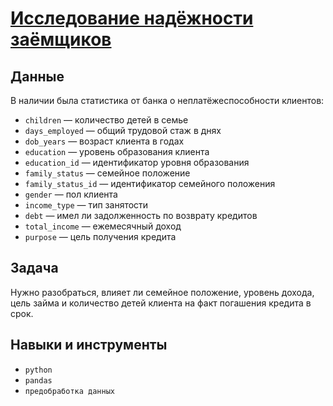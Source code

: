 # [Исследование надёжности заёмщиков](project_02_da_reliability_of_borrowers.ipynb) 


## Данные

В наличии была статистика от банка о неплатёжеспособности клиентов:
* `children` — количество детей в семье
* `days_employed` — общий трудовой стаж в днях
* `dob_years` — возраст клиента в годах
* `education` — уровень образования клиента
* `education_id` — идентификатор уровня образования
* `family_status` — семейное положение
* `family_status_id` — идентификатор семейного положения
* `gender` — пол клиента
* `income_type` — тип занятости
* `debt` — имел ли задолженность по возврату кредитов
* `total_income` — ежемесячный доход
* `purpose` — цель получения кредита

## Задача

Нужно разобраться, влияет ли семейное положение, уровень дохода, цель займа и количество детей клиента на факт погашения кредита в срок.

## Навыки и инструменты
* `python` 
* `pandas`  
* `предобработка данных`  